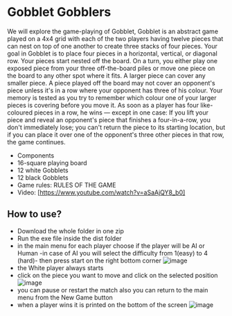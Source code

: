 # Gobblet Gobblers
We will explore the game-playing of Gobblet, Gobblet is an abstract game
played on a 4x4 grid with each of the two players having twelve pieces that can nest on
top of one another to create three stacks of four pieces.
Your goal in Gobblet is to place four pieces in a horizontal, vertical, or diagonal
row. Your pieces start nested off the board. On a turn, you either play one exposed
piece from your three off-the-board piles or move one piece on the board to any other
spot where it fits. A larger piece can cover any smaller piece. A piece
played off the board may not cover an opponent's piece unless it's in a row
where your opponent has three of his colour.
Your memory is tested as you try to remember which colour one of your larger pieces is
covering before you move it. As soon as a player has four like-coloured pieces in a row,
he wins — except in one case: If you lift your piece and reveal an opponent's piece that
finishes a four-in-a-row, you don't immediately lose; you can't return the piece to its
starting location, but if you can place it over one of the opponent's three other pieces in
that row, the game continues.
- Components
- 16-square playing board
- 12 white Gobblets
- 12 black Gobblets
- Game rules: RULES OF THE GAME
- Video: [https://www.youtube.com/watch?v=aSaAjQY8_b0]
## How to use?
-  Download the whole folder in one zip
-  Run the exe file inside the dist folder
-  in the main menu for each player choose if the player will be  AI or Human -in case of AI you will select the difficulty from 1(easy) to 4 (hard)- then press start on the right bottom corner
  ![image](https://github.com/zainbmaged/AI-project/assets/101899558/b15a4105-3ce5-4868-9dd4-89e5e7fe51b3)
-   the White player always starts
-   click on the piece you want to move and click on the selected position
![image](https://github.com/zainbmaged/AI-project/assets/101899558/51124589-7ab3-4ab6-a6c3-0f54269fff47)
-   you can pause or restart the match also you can return to the main menu from the New Game button
-   when a player wins it is printed on the bottom of the screen
![image](https://github.com/zainbmaged/AI-project/assets/101899558/bb457213-aa92-43b7-9bb7-745cc8633bd6)


